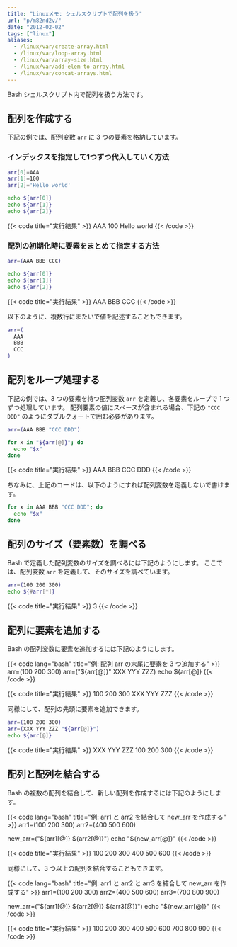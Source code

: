 ```yaml
---
title: "Linuxメモ: シェルスクリプトで配列を扱う"
url: "p/m82nd2v/"
date: "2012-02-02"
tags: ["linux"]
aliases:
  - /linux/var/create-array.html
  - /linux/var/loop-array.html
  - /linux/var/array-size.html
  - /linux/var/add-elem-to-array.html
  - /linux/var/concat-arrays.html
---
```


Bash シェルスクリプト内で配列を扱う方法です。

配列を作成する
----

下記の例では、配列変数 `arr` に 3 つの要素を格納しています。

### インデックスを指定して1つずつ代入していく方法

```bash
arr[0]=AAA
arr[1]=100
arr[2]='Hello world'

echo ${arr[0]}
echo ${arr[1]}
echo ${arr[2]}
```

{{< code title="実行結果" >}}
AAA
100
Hello world
{{< /code >}}

### 配列の初期化時に要素をまとめて指定する方法

```bash
arr=(AAA BBB CCC)

echo ${arr[0]}
echo ${arr[1]}
echo ${arr[2]}
```

{{< code title="実行結果" >}}
AAA
BBB
CCC
{{< /code >}}

以下のように、複数行にまたいで値を記述することもできます。

```bash
arr=(
  AAA
  BBB
  CCC
)
```


配列をループ処理する
----

下記の例では、3 つの要素を持つ配列変数 `arr` を定義し、各要素をループで 1 つずつ処理しています。
配列要素の値にスペースが含まれる場合、下記の `"CCC DDD"` のようにダブルクォートで囲む必要があります。

```bash
arr=(AAA BBB "CCC DDD")

for x in "${arr[@]}"; do
  echo "$x"
done
```

{{< code title="実行結果" >}}
AAA
BBB
CCC DDD
{{< /code >}}

ちなみに、上記のコードは、以下のようにすれば配列変数を定義しないで書けます。

```bash
for x in AAA BBB "CCC DDD"; do
  echo "$x"
done
```

配列のサイズ（要素数）を調べる
----

Bash で定義した配列変数のサイズを調べるには下記のようにします。
ここでは、配列変数 `arr` を定義して、そのサイズを調べています。

```bash
arr=(100 200 300)
echo ${#arr[*]}
```

{{< code title="実行結果" >}}
3
{{< /code >}}


配列に要素を追加する
----

Bash の配列変数に要素を追加するには下記のようにします。

{{< code lang="bash" title="例: 配列 arr の末尾に要素を 3 つ追加する" >}}
arr=(100 200 300)
arr=("${arr[@]}" XXX YYY ZZZ)
echo ${arr[@]}
{{< /code >}}

{{< code title="実行結果" >}}
100 200 300 XXX YYY ZZZ
{{< /code >}}

同様にして、配列の先頭に要素を追加できます。

```bash
arr=(100 200 300)
arr=(XXX YYY ZZZ "${arr[@]}")
echo ${arr[@]}
```

{{< code title="実行結果" >}}
XXX YYY ZZZ 100 200 300
{{< /code >}}


配列と配列を結合する
----

Bash の複数の配列を結合して、新しい配列を作成するには下記のようにします。

{{< code lang="bash" title="例: arr1 と arr2 を結合して new_arr を作成する" >}}
arr1=(100 200 300)
arr2=(400 500 600)

new_arr=("${arr1[@]} ${arr2[@]}")
echo "${new_arr[@]}"
{{< /code >}}

{{< code title="実行結果" >}}
100 200 300 400 500 600
{{< /code >}}

同様にして、3 つ以上の配列を結合することもできます。

{{< code lang="bash" title="例: arr1 と arr2 と arr3 を結合して new_arr を作成する" >}}
arr1=(100 200 300)
arr2=(400 500 600)
arr3=(700 800 900)

new_arr=("${arr1[@]} ${arr2[@]} ${arr3[@]}")
echo "${new_arr[@]}"
{{< /code >}}

{{< code title="実行結果" >}}
100 200 300 400 500 600 700 800 900
{{< /code >}}

